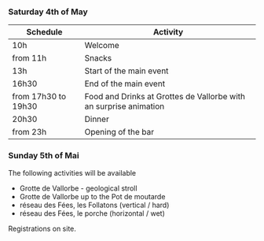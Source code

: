 ### Saturday 4th of May

| Schedule            | Activity                                                          |
| ------------------- | ----------------------------------------------------------------- |
| 10h                 | Welcome                                                           |
| from 11h            | Snacks                                                            |
| 13h                 | Start of the main event                                           |
| 16h30               | End of the main event                                             |
| from 17h30 to 19h30 | Food and Drinks at Grottes de Vallorbe with an surprise animation |
| 20h30               | Dinner                                                            |
| from 23h            | Opening of the bar                                                |

### Sunday 5th of Mai

The following activities will be available

- Grotte de Vallorbe - geological stroll
- Grotte de Vallorbe up to the Pot de moutarde
- réseau des Fées, les Follatons (vertical / hard)
- réseau des Fées, le porche (horizontal / wet)

Registrations on site.
